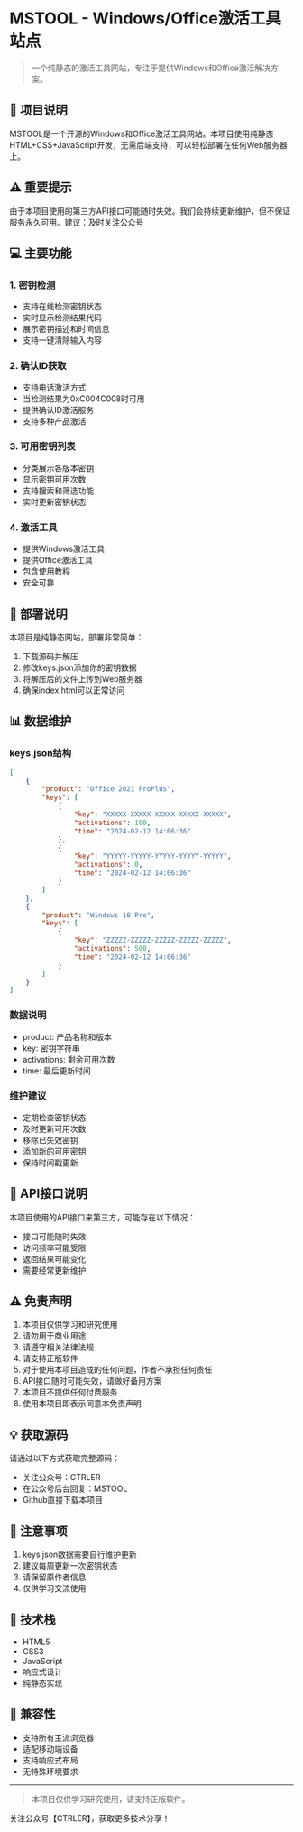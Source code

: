 # MSTOOL - Windows/Office激活工具站点

> 一个纯静态的激活工具网站，专注于提供Windows和Office激活解决方案。



## 📝 项目说明

MSTOOL是一个开源的Windows和Office激活工具网站。本项目使用纯静态HTML+CSS+JavaScript开发，无需后端支持，可以轻松部署在任何Web服务器上。

## ⚠️ 重要提示

由于本项目使用的第三方API接口可能随时失效。我们会持续更新维护，但不保证服务永久可用。建议：及时关注公众号


## 💻 主要功能

### 1. 密钥检测

- 支持在线检测密钥状态
- 实时显示检测结果代码
- 展示密钥描述和时间信息
- 支持一键清除输入内容

### 2. 确认ID获取

- 支持电话激活方式
- 当检测结果为0xC004C008时可用
- 提供确认ID激活服务
- 支持多种产品激活

### 3. 可用密钥列表

- 分类展示各版本密钥
- 显示密钥可用次数
- 支持搜索和筛选功能
- 实时更新密钥状态

### 4. 激活工具

- 提供Windows激活工具
- 提供Office激活工具
- 包含使用教程
- 安全可靠

## 🚀 部署说明

本项目是纯静态网站，部署非常简单：
1. 下载源码并解压
2. 修改keys.json添加你的密钥数据
3. 将解压后的文件上传到Web服务器
4. 确保index.html可以正常访问

## 📊 数据维护

### keys.json结构
```json
[
    {
        "product": "Office 2021 ProPlus",
        "keys": [
            {
                "key": "XXXXX-XXXXX-XXXXX-XXXXX-XXXXX",
                "activations": 100,
                "time": "2024-02-12 14:06:36"
            },
            {
                "key": "YYYYY-YYYYY-YYYYY-YYYYY-YYYYY", 
                "activations": 0,
                "time": "2024-02-12 14:06:36"
            }
        ]
    },
    {
        "product": "Windows 10 Pro",
        "keys": [
            {
                "key": "ZZZZZ-ZZZZZ-ZZZZZ-ZZZZZ-ZZZZZ",
                "activations": 500,
                "time": "2024-02-12 14:06:36"
            }
        ]
    }
]
```

### 数据说明
- product: 产品名称和版本
- key: 密钥字符串
- activations: 剩余可用次数
- time: 最后更新时间

### 维护建议
- 定期检查密钥状态
- 及时更新可用次数
- 移除已失效密钥
- 添加新的可用密钥
- 保持时间戳更新

## 🔌 API接口说明

本项目使用的API接口来第三方，可能存在以下情况：
- 接口可能随时失效
- 访问频率可能受限
- 返回结果可能变化
- 需要经常更新维护


## ⚠️ 免责声明

1. 本项目仅供学习和研究使用
2. 请勿用于商业用途
3. 请遵守相关法律法规
4. 请支持正版软件
5. 对于使用本项目造成的任何问题，作者不承担任何责任
6. API接口随时可能失效，请做好备用方案
7. 本项目不提供任何付费服务
8. 使用本项目即表示同意本免责声明

## 💡 获取源码

请通过以下方式获取完整源码：
- 关注公众号：CTRLER
- 在公众号后台回复：MSTOOL
- Github直接下载本项目

## 📌 注意事项

1. keys.json数据需要自行维护更新
2. 建议每周更新一次密钥状态
3. 请保留原作者信息
4. 仅供学习交流使用

## 🔧 技术栈

- HTML5
- CSS3
- JavaScript
- 响应式设计
- 纯静态实现

## 📱 兼容性

- 支持所有主流浏览器
- 适配移动端设备
- 支持响应式布局
- 无特殊环境要求

---

> 本项目仅供学习研究使用，请支持正版软件。


关注公众号【CTRLER】，获取更多技术分享！
